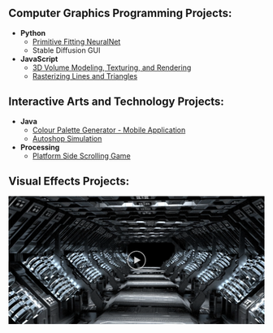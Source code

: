<!--<h1>Hi, I'm Kathy! <br/>Copmuter Science and Interactive Arts and Technology</h1>-->

<!-- ![banner](banner.png) -->

<h2>Computer Graphics Programming Projects:</h2>

- <b>Python</b>
  - [Primitive Fitting NeuralNet](https://github.com/kkxthyl/3D-Shape-Parametric-Representation)
  - Stable Diffusion GUI 
- <b>JavaScript</b>
  - [3D Volume Modeling, Texturing, and Rendering](https://github.com/kkxthyl/3D-Volume-Modeling.git)
  - [Rasterizing Lines and Triangles](https://github.com/kkxthyl/Rasterizing-Lines-and-Triangles.git)

<h2>Interactive Arts and Technology Projects:</h2>

- <b>Java</b>
  - [Colour Palette Generator - Mobile Application](https://github.com/kkxthyl/Colour-Palette-Generator-Mobile-Application.git)
  - [Autoshop Simulation](https://github.com/kkxthyl/Autoshop-Simulation)
- <b>Processing</b>
  - [Platform Side Scrolling Game](https://github.com/kkxthyl/IAT167-final)
 
<h2>Visual Effects Projects:</h2>

[![Procedural Modeling, RBD, and Particle Simulation ](vfx.png)](https://youtu.be/NCgGSOMfNPI)

